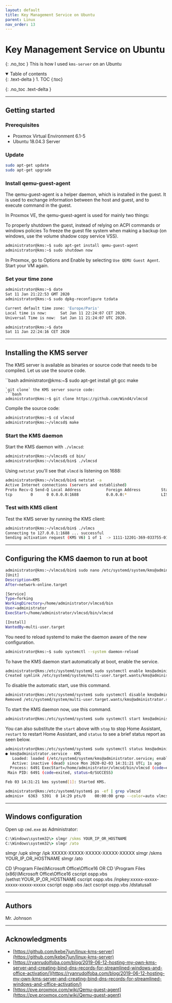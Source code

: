 ```yaml
---
layout: default
title: Key Management Service on Ubuntu
parent: Linux
nav_order: 13
---
```

# Key Management Service on Ubuntu
{: .no_toc }
This is how I used `kms-server` on an Ubuntu 

<details open markdown="block">
  <summary>
   Table of contents
  </summary>
  {: .text-delta }
1. TOC
{:toc}
</details>

{: .no_toc .text-delta }

---

## Getting started


### Prerequisites
* Proxmox Virtual Environment 6.1-5
* Ubuntu 18.04.3 Server


### Update
```bash
sudo apt-get update
sudo apt-get upgrade
```

### Install qemu-guest-agent
The qemu-guest-agent is a helper daemon, which is installed in the guest. It is used to exchange information between the host and guest, and to execute command in the guest.

In Proxmox VE, the qemu-guest-agent is used for mainly two things:

To properly shutdown the guest, instead of relying on ACPI commands or windows policies
To freeze the guest file system when making a backup (on windows, use the volume shadow copy service VSS).

```bash
administrator@kms:~$ sudo apt-get install qemu-guest-agent
administrator@kms:~$ sudo shutdown now
```
In Proxmox, go to Options and Enable by selecting `Use QEMU Guest Agent`. Start your VM again. 

### Set your time zone
```bash
administrator@kms:~$ date
Sat 11 Jan 21:22:53 GMT 2020
administrator@kms:~$ sudo dpkg-reconfigure tzdata

Current default time zone: 'Europe/Paris'
Local time is now:      Sat Jan 11 22:24:07 CET 2020.
Universal Time is now:  Sat Jan 11 21:24:07 UTC 2020.

administrator@kms:~$ date
Sat 11 Jan 22:24:16 CET 2020
```

---

## Installing the KMS server
The KMS server is available as binaries or source code that needs to be compiled. Let us use the source code.

``bash
administrator@kms:~$ sudo apt-get install git gcc make
```
`git clone` the KMS server source code:
```bash
administrator@kms:~$ git clone https://github.com/Wind4/vlmcsd
````
Compile the source code:
```bash
administrator@kms:~$ cd vlmcsd
administrator@kms:~/vlmcsd$ make
```
### Start the KMS daemon
Start the KMS daemon with `./vlmcsd`:
```bash
administrator@kms:~/vlmcsd$ cd bin/
administrator@kms:~/vlmcsd/bin$ ./vlmcsd 
```
Using `netstat` you'll see that `vlmcd` is listening on 1688:
```bash
administrator@kms:~/vlmcsd/bin$ netstat -a
Active Internet connections (servers and established)
Proto Recv-Q Send-Q Local Address           Foreign Address         State      
tcp        0      0 0.0.0.0:1688            0.0.0.0:*               LISTEN  
```
### Test with KMS client
Test the KMS server by running the KMS client:
```bash
administrator@kms:~/vlmcsd/bin$ ./vlmcs
Connecting to 127.0.0.1:1688 ... successful
Sending activation request (KMS V6) 1 of 1  -> 1111-12201-369-033755-01-5079-11213.0010-0032021 (4A1DD49C13BB0079)
```

---

## Configuring the KMS daemon to run at boot
```bash
administrator@kms:~/vlmcsd/bin$ sudo nano /etc/systemd/system/kms@administrator.service
[Unit]
Description=KMS
After=network-online.target

[Service]
Type=forking
WorkingDirectory=/home/administrator/vlmcsd/bin
User=administrator
ExecStart=/home/administrator/vlmcsd/bin/vlmcsd

[Install]
WantedBy=multi-user.target
```

You need to reload systemd to make the daemon aware of the new configuration.
```bash
administrator@kms:~$ sudo systemctl --system daemon-reload
```
To have the KMS daemon start automatically at boot, enable the service.
```bash
administrator@kms:/etc/systemd/system$ sudo systemctl enable kms@administrator.service
Created symlink /etc/systemd/system/multi-user.target.wants/kms@administrator.service → /etc/systemd/system/kms@administrator.service.
```
To disable the automatic start, use this command.
```bash
administrator@kms:/etc/systemd/system$ sudo systemctl disable kms@administrator.service 
Removed /etc/systemd/system/multi-user.target.wants/kms@administrator.service.
```

To start the KMS daemon now, use this command.
```bash
administrator@kms:/etc/systemd/system$ sudo systemctl start kms@administrator.service 
```

You can also substitute the `start` above with `stop` to stop Home Assistant, `restart` to restart Home Assistant, and `status` to see a brief status report as seen below.
```bash
administrator@kms:/etc/systemd/system$ sudo systemctl status kms@administrator.service 
● kms@administrator.service - KMS
   Loaded: loaded (/etc/systemd/system/kms@administrator.service; enabled; vendor preset: enabled)
   Active: inactive (dead) since Mon 2020-02-03 14:31:21 UTC; 1s ago
  Process: 6491 ExecStart=/home/administrator/vlmcsd/bin/vlmcsd (code=exited, status=0/SUCCESS)
 Main PID: 6491 (code=exited, status=0/SUCCESS)

Feb 03 14:31:21 kms systemd[1]: Started KMS.
```

```bash
administrator@kms:/etc/systemd/system$ ps -ef | grep vlmcsd
adminis+  6363  5391  0 14:29 pts/0    00:00:00 grep --color=auto vlmcsd
```

---

## Windows configuration
Open up `cmd.exe` as Administrator:
```cmd
C:\Windows\system32\> slmgr /skms YOUR_IP_OR_HOSTNAME
C:\Windows\system32\> slmgr /ato
```

slmgr /upk
slmgr /ipk XXXXX-XXXXX-XXXXX-XXXXX-XXXXX
slmgr /skms YOUR_IP_OR_HOSTNAME
slmgr /ato


CD \Program Files\Microsoft Office\Office16 OR CD \Program Files (x86)\Microsoft Office\Office16
cscript ospp.vbs /sethst:YOUR_IP_OR_HOSTNAME
cscript ospp.vbs /inpkey:xxxxx-xxxxx-xxxxx-xxxxx-xxxxx
cscript ospp.vbs /act
cscript ospp.vbs /dstatusall


---

## Authors
Mr. Johnson

---

## Acknowledgments
* [https://github.com/kebe7jun/linux-kms-server](https://github.com/kebe7jun/linux-kms-server)
* [https://ryanrudolfoba.com/blog/2019-06-12-hosting-my-own-kms-server-and-creating-bind-dns-records-for-streamlined-windows-and-office-activation/](https://ryanrudolfoba.com/blog/2019-06-12-hosting-my-own-kms-server-and-creating-bind-dns-records-for-streamlined-windows-and-office-activation/)
* [https://pve.proxmox.com/wiki/Qemu-guest-agent](https://pve.proxmox.com/wiki/Qemu-guest-agent)